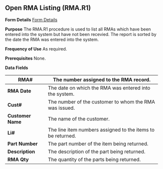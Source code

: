 ## Open RMA Listing (RMA.R1)
<PageHeader />

**Form Details**
[Form Details](../RMA-R1-1/README.md)

**Purpose**
The RMA.R1 procedure is used to list all RMAs which have been entered into the
system but have not been recevied. The report is sorted by the date the RMA
was entered into the system.

**Frequency of Use**
As required.

**Prerequisites**
None.

**Data Fields**

| **RMA#**          | The number assigned to the RMA record.                      |
| ----------------- | ----------------------------------------------------------- |
| **RMA Date**      | The date on which the RMA was entered into the system.      |
| **Cust#**         | The number of the customer to whom the RMA was issued.      |
| **Customer Name** | The name of the customer.                                   |
| **Li#**           | The line item numbers assigned to the items to be returned. |
| **Part Number**   | The part number of the item being returned.                 |
| **Description**   | The description of the part being returned.                 |
| **RMA Qty**       | The quantity of the parts being returned.                   |

<badge text= "Version 8.10.57 " vertical="middle" />

<PageFooter />
